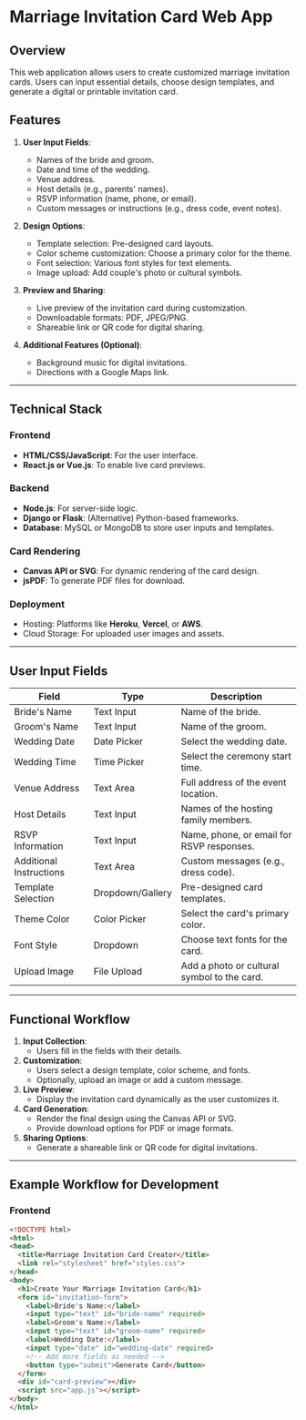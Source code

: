 # Marriage Invitation Card Web App  

## Overview  
This web application allows users to create customized marriage invitation cards. Users can input essential details, choose design templates, and generate a digital or printable invitation card.  

## Features  
1. **User Input Fields**:
   - Names of the bride and groom.
   - Date and time of the wedding.
   - Venue address.
   - Host details (e.g., parents' names).
   - RSVP information (name, phone, or email).
   - Custom messages or instructions (e.g., dress code, event notes).  

2. **Design Options**:
   - Template selection: Pre-designed card layouts.
   - Color scheme customization: Choose a primary color for the theme.
   - Font selection: Various font styles for text elements.
   - Image upload: Add couple's photo or cultural symbols.  

3. **Preview and Sharing**:
   - Live preview of the invitation card during customization.
   - Downloadable formats: PDF, JPEG/PNG.
   - Shareable link or QR code for digital sharing.  

4. **Additional Features (Optional)**:
   - Background music for digital invitations.
   - Directions with a Google Maps link.

---

## Technical Stack  

### **Frontend**  
- **HTML/CSS/JavaScript**: For the user interface.  
- **React.js or Vue.js**: To enable live card previews.  

### **Backend**  
- **Node.js**: For server-side logic.  
- **Django or Flask**: (Alternative) Python-based frameworks.  
- **Database**: MySQL or MongoDB to store user inputs and templates.  

### **Card Rendering**  
- **Canvas API or SVG**: For dynamic rendering of the card design.  
- **jsPDF**: To generate PDF files for download.  

### **Deployment**  
- Hosting: Platforms like **Heroku**, **Vercel**, or **AWS**.  
- Cloud Storage: For uploaded user images and assets.  

---

## User Input Fields  

| **Field**               | **Type**        | **Description**                              |  
|--------------------------|-----------------|----------------------------------------------|  
| Bride's Name             | Text Input      | Name of the bride.                          |  
| Groom's Name             | Text Input      | Name of the groom.                          |  
| Wedding Date             | Date Picker     | Select the wedding date.                    |  
| Wedding Time             | Time Picker     | Select the ceremony start time.             |  
| Venue Address            | Text Area       | Full address of the event location.         |  
| Host Details             | Text Input      | Names of the hosting family members.        |  
| RSVP Information         | Text Input      | Name, phone, or email for RSVP responses.   |  
| Additional Instructions  | Text Area       | Custom messages (e.g., dress code).         |  
| Template Selection       | Dropdown/Gallery | Pre-designed card templates.               |  
| Theme Color              | Color Picker    | Select the card's primary color.            |  
| Font Style               | Dropdown        | Choose text fonts for the card.             |  
| Upload Image             | File Upload     | Add a photo or cultural symbol to the card. |  

---

## Functional Workflow  

1. **Input Collection**:
   - Users fill in the fields with their details.  
2. **Customization**:
   - Users select a design template, color scheme, and fonts.  
   - Optionally, upload an image or add a custom message.  
3. **Live Preview**:
   - Display the invitation card dynamically as the user customizes it.  
4. **Card Generation**:
   - Render the final design using the Canvas API or SVG.  
   - Provide download options for PDF or image formats.  
5. **Sharing Options**:
   - Generate a shareable link or QR code for digital invitations.  

---

## Example Workflow for Development  

### **Frontend**  
```html
<!DOCTYPE html>
<html>
<head>
  <title>Marriage Invitation Card Creator</title>
  <link rel="stylesheet" href="styles.css">
</head>
<body>
  <h1>Create Your Marriage Invitation Card</h1>
  <form id="invitation-form">
    <label>Bride's Name:</label>
    <input type="text" id="bride-name" required>
    <label>Groom's Name:</label>
    <input type="text" id="groom-name" required>
    <label>Wedding Date:</label>
    <input type="date" id="wedding-date" required>
    <!-- Add more fields as needed -->
    <button type="submit">Generate Card</button>
  </form>
  <div id="card-preview"></div>
  <script src="app.js"></script>
</body>
</html>
